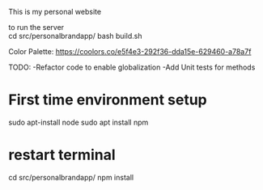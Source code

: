 This is my personal website 

to run the server  
cd src/personalbrandapp/
bash build.sh 

Color Palette: https://coolors.co/e5f4e3-292f36-dda15e-629460-a78a7f

TODO:
-Refactor code to enable globalization
-Add Unit tests for methods

# First time environment setup
sudo apt-install node
sudo apt install npm
# restart terminal
cd src/personalbrandapp/
npm install